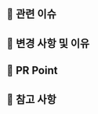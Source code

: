 ## 📌 관련 이슈

<!-- 관련있는 이슈 번호(#000)을 적어주세요.
  해당 pull request merge와 함께 이슈를 닫으려면
  closed #Issue_number를 적어주세요 -->

## 📌 변경 사항 및 이유

<!-- 변경한 내용과 그 이유를 적어주세요. -->

## 📌 PR Point

<!-- 리뷰어 분들이 집중적으로 보셨으면 하는 내용을 적어주세요 -->

## 📌 참고 사항

<!-- 참고할 사항이 있다면 적어주세요. -->
